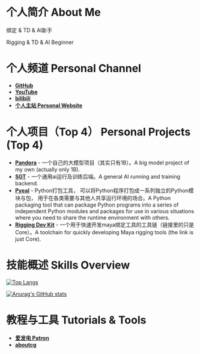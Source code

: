 # 个人简介 About Me

绑定 & TD & AI新手

Rigging & TD & AI Beginner

# 个人频道 Personal Channel

* [**GitHub**](https://github.com/cpcgskill/cpcgskill)
* [**YouTube**](https://www.youtube.com/channel/UC6TrVxb3-mEMTQbzxgdFS5A)
* [**bilibili**](https://space.bilibili.com/351598127)
* [**个人主站 Personal Website**](https://www.bennyhuo.com)

# 个人项目（Top 4） Personal Projects (Top 4)

* [**Pandora**](https://github.com/cpcgskill/Pandora) - 一个自己的大模型项目（其实只有1B）。A big model project of my own (actually only 1B).
* [**SGT**](https://github.com/cpcgskill/sgt) - 一个通用ai运行及训练后端。A general AI running and training backend.
* [**Pyeal**](https://github.com/cpcgskill/pyeal) - Python打包工具， 可以将Python程序打包成一系列独立的Python模块与包， 用于在各类需要与其他人共享运行环境的场合。A Python packaging tool that can package Python programs into a series of independent Python modules and packages for use in various situations where you need to share the runtime environment with others.
* [**Rigging Dev Kit**](https://github.com/cpcgskill/maya_rig_core) - 一个用于快速开发maya绑定工具的工具链（链接里的只是Core）。A toolchain for quickly developing Maya rigging tools (the link is just Core). 


# 技能概述 Skills Overview

[![Top Langs](https://github-readme-stats.vercel.app/api/top-langs/?username=cpcgskill&hide=HTML,css,php&layout=compact&show_icons=true)](https://github.com/anuraghazra/github-readme-stats)

[![Anurag's GitHub stats](https://github-readme-stats.vercel.app/api?username=cpcgskill&show_icons=true)](https://github.com/anuraghazra/github-readme-stats)

# 教程与工具 Tutorials & Tools

* [**爱发电 Patron**](https://afdian.net/a/Phantom_of_the_Cang)
* [**aboutcg**](https://www.aboutcg.org/teacher/54335)